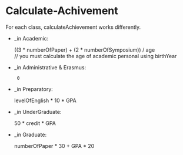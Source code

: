 # Calculate-Achivement

For each class, calculateAchievement works differently. 
-	_in Academic:

	((3 * numberOfPaper) + (2 * numberOfSymposium)) / age         
                 // you must calculate the age of academic personal using birthYear

-	_in Administrative & Erasmus:

         0
	
-	_in Preparatory:

	levelOfEnglish * 10 * GPA
	
-	_in UnderGraduate:

	50 * credit * GPA
	
-	_in Graduate:

	numberOfPaper * 30 + GPA * 20
